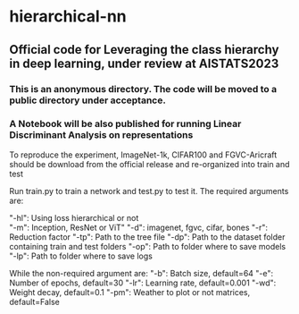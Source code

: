 # hierarchical-nn

## Official code for Leveraging the class hierarchy in deep learning, under review at AISTATS2023

### This is an anonymous directory. The code will be moved to a public directory under acceptance.
### A Notebook will be also published for running Linear Discriminant Analysis on representations

To reproduce the experiment, ImageNet-1k, CIFAR100 and FGVC-Aricraft should be download from the official release and re-organized into train and test

Run train.py to train a network and test.py to test it. The required arguments are:

"-hl": Using loss hierarchical or not  
"-m": Inception, ResNet or ViT"
"-d": imagenet, fgvc, cifar, bones
"-r": Reduction factor
"-tp": Path to the tree file
"-dp": Path to the dataset folder containing train and test folders
"-op": Path to folder where to save models
"-lp": Path to folder where to save logs

While the non-required argument are:
"-b": Batch size, default=64
"-e": Number of epochs, default=30
"-lr": Learning rate, default=0.001
"-wd": Weight decay, default=0.1
"-pm": Weather to plot or not matrices, default=False

